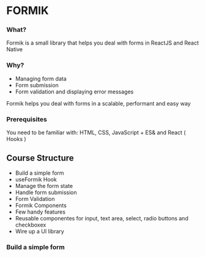 # FORMIK

### What?

Formik is a small library that helps you deal with forms in ReactJS and React Native

### Why?

- Managing form data
- Form submission
- Form validation and displaying error messages

Formik helps you deal with forms in a scalable, performant and easy way

### Prerequisites

You need to be familiar with: HTML, CSS, JavaScript + ES& and React ( Hooks )

## Course Structure

- Build a simple form
- useFormik Hook
- Manage the form state
- Handle form submission
- Form Validation
- Formik Components
- Few handy features
- Reusable componentes for input, text area, select, radio buttons and checkboxex
- Wire up a UI library

### Build a simple form

